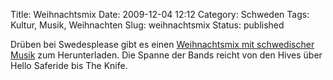 Title: Weihnachtsmix
Date: 2009-12-04 12:12
Category: Schweden
Tags: Kultur, Musik, Weihnachten
Slug: weihnachtsmix
Status: published

Drüben bei Swedesplease gibt es einen [Weihnachtsmix mit schwedischer
Musik](http://www.swedesplease.net/2009/12/03/swedesplease-christmas-mix-the-hives-hello-saferide-sally-shapiro-parker-lewis-the-knife-etc/)
zum Herunterladen. Die Spanne der Bands reicht von den Hives über Hello
Saferide bis The Knife.

